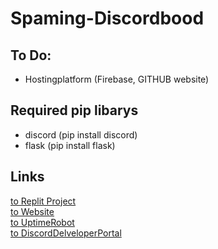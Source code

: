 # Spaming-Discordbood

## To Do:
- Hostingplatform (Firebase, GITHUB website)


## Required pip libarys
- discord (pip install discord)
- flask (pip install flask)

## Links
[to Replit Project](https://replit.com/@Sheller2003/Spaming-Discordbood#README.md)<br>
[to Website](https://Spaming-Discordbood.sheller2003.repl.co)<br>
[to UptimeRobot](https://uptimerobot.com/dashboard#mainDashboard)<br>
[to DiscordDelveloperPortal](https://discord.com/developers/teams)